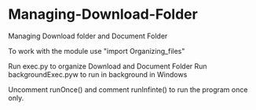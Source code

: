 # Managing-Download-Folder
Managing Download folder and Document Folder

To work with the module use "import Organizing_files"

Run exec.py to organize Download and Document Folder
Run backgroundExec.pyw to run in background in Windows

Uncomment runOnce() and comment runInfinte() to run the program once only.



